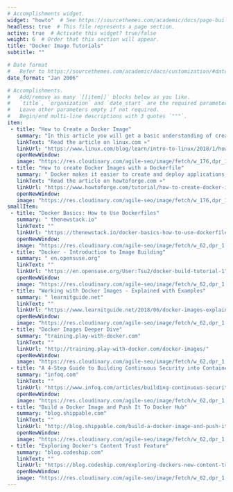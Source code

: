 ```yaml
---
# Accomplishments widget.
widget: "howto"  # See https://sourcethemes.com/academic/docs/page-builder/
headless: true  # This file represents a page section.
active: true  # Activate this widget? true/false
weight: 6  # Order that this section will appear.
title: "Docker Image Tutorials"
subtitle: ""

# Date format
#   Refer to https://sourcethemes.com/academic/docs/customization/#date-format
date_format: "Jan 2006"

# Accomplishments.
#   Add/remove as many `[[item]]` blocks below as you like.
#   `title`, `organization` and `date_start` are the required parameters.
#   Leave other parameters empty if not required.
#   Begin/end multi-line descriptions with 3 quotes `"""`.
item: 
 - title: "How to Create a Docker Image"
   summary: "In this article you will get a basic understanding of creating Docker images. There are prebuilt images available on DockerHub that you can use for your own project, and you can publish your own image there. You are going to use prebuilt images to get the base Linux subsystem, as it’s a lot of work to build one from scratch."
   linkText: "Read the article on linux.com »"
   linkUrl: "https://www.linux.com/blog/learn/intro-to-linux/2018/1/how-create-docker-image"
   openNewWindow: 
   image: "https://res.cloudinary.com/agile-seo/image/fetch/w_176,dpr_1.0,d_blank_am8gzx.png/https%3A%2F%2Flogo.clearbit.com%2Flinux.com%3Fsize%3D250"
 - title: "How to create Docker Images with a Dockerfile"
   summary: " Docker makes it easier to create and deploy applications in an isolated environment. A Dockerfile is a script that contains collections of commands and instructions that will be automatically executed in sequence in the docker environment for building a new docker image. This tutorial will show you how to create your own docker image with a dockerfile and explain the dockerfile script in detail to enable you to build your own dockerfile scripts."
   linkText: "Read the article on howtoforge.com »"
   linkUrl: "https://www.howtoforge.com/tutorial/how-to-create-docker-images-with-dockerfile/"
   openNewWindow: 
   image: "https://res.cloudinary.com/agile-seo/image/fetch/w_176,dpr_1.0,d_blank_am8gzx.png/https%3A%2F%2Flogo.clearbit.com%2Fhowtoforge.com%3Fsize%3D250"
smallItem: 
 - title: "Docker Basics: How to Use Dockerfiles"
   summary: " thenewstack.io"
   linkText: ""
   linkUrl: "https://thenewstack.io/docker-basics-how-to-use-dockerfiles/"
   openNewWindow: 
   image: "https://res.cloudinary.com/agile-seo/image/fetch/w_62,dpr_1.0,d_blank_am8gzx.png/https%3A%2F%2Flogo.clearbit.com%2Fthenewstack.io%3Fsize%3D250"
 - title: "Docker - Introduction to Image Building"
   summary: " en.opensuse.org"
   linkText: ""
   linkUrl: "https://en.opensuse.org/User:Tsu2/docker-build-tutorial-1"
   openNewWindow: 
   image: "https://res.cloudinary.com/agile-seo/image/fetch/w_62,dpr_1.0,d_blank_am8gzx.png/https%3A%2F%2Flogo.clearbit.com%2Fen.opensuse.org%3Fsize%3D250"
 - title: "Working with Docker Images - Explained with Examples"
   summary: " learnitguide.net"
   linkText: ""
   linkUrl: "https://www.learnitguide.net/2018/06/docker-images-explained-with-examples.html"
   openNewWindow: 
   image: "https://res.cloudinary.com/agile-seo/image/fetch/w_62,dpr_1.0,d_blank_am8gzx.png/https%3A%2F%2Flogo.clearbit.com%2Flearnitguide.net%3Fsize%3D250"
 - title: "Docker Images Deeper Dive"
   summary: "training.play-with-docker.com"
   linkText: ""
   linkUrl: "http://training.play-with-docker.com/docker-images/"
   openNewWindow: 
   image: "https://res.cloudinary.com/agile-seo/image/fetch/w_62,dpr_1.0,d_blank_am8gzx.png/https%3A%2F%2Flogo.clearbit.com%2Ftraining.play-with-docker.com%3Fsize%3D250"
 - title: "A 4-Step Guide to Building Continuous Security into Container Deployment"
   summary: "infoq.com"
   linkText: ""
   linkUrl: "https://www.infoq.com/articles/building-continuous-security-containers-deployment"
   openNewWindow: 
   image: "https://res.cloudinary.com/agile-seo/image/fetch/w_62,dpr_1.0,d_blank_am8gzx.png/https%3A%2F%2Flogo.clearbit.com%2Finfoq.com%3Fsize%3D250"
 - title: "Build a Docker Image and Push It To Docker Hub"
   summary: "blog.shippable.com"
   linkText: ""
   linkUrl: "http://blog.shippable.com/build-a-docker-image-and-push-it-to-docker-hub"
   openNewWindow: 
   image: "https://res.cloudinary.com/agile-seo/image/fetch/w_62,dpr_1.0,d_blank_am8gzx.png/https%3A%2F%2Flogo.clearbit.com%2Fblog.shippable.com%3Fsize%3D250"
 - title: "Exploring Docker's Content Trust Feature"
   summary: "blog.codeship.com"
   linkText: ""
   linkUrl: "https://blog.codeship.com/exploring-dockers-new-content-trust-feature/"
   openNewWindow: 
   image: "https://res.cloudinary.com/agile-seo/image/fetch/w_62,dpr_1.0,d_blank_am8gzx.png/https%3A%2F%2Flogo.clearbit.com%2Fblog.codeship.com%3Fsize%3D250"
---
```

